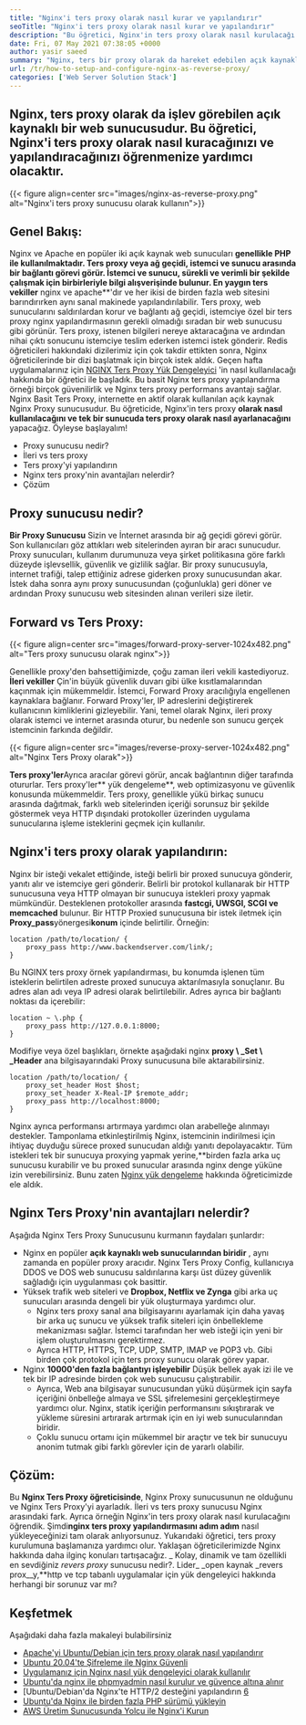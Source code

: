 ```yaml
---
title: "Nginx'i ters proxy olarak nasıl kurar ve yapılandırır" 
seoTitle: "Nginx'i ters proxy olarak nasıl kurar ve yapılandırır" 
description: "Bu öğretici, Nginx'in ters proxy olarak nasıl kurulacağı ve yapılandırılacağı ile ilgilidir. Nginx, en popüler açık kaynaklı proxy web sunucularından biri olarak kabul edilir." 
date: Fri, 07 May 2021 07:38:05 +0000
author: yasir saeed
summary: "Nginx, ters bir proxy olarak da hareket edebilen açık kaynaklı bir web sunucusudur. Bu öğretici, Nginx'i ters proxy olarak nasıl kuracağınızı ve yapılandıracağınızı öğrenmenize yardımcı olacaktır." 
url: /tr/how-to-setup-and-configure-nginx-as-reverse-proxy/
categories: ['Web Server Solution Stack']
---
```


## Nginx, ters proxy olarak da işlev görebilen açık kaynaklı bir web sunucusudur. Bu öğretici, Nginx'i ters proxy olarak nasıl kuracağınızı ve yapılandıracağınızı öğrenmenize yardımcı olacaktır.

{{< figure align=center src="images/nginx-as-reverse-proxy.png" alt="Nginx'i ters proxy sunucusu olarak kullanın">}}


## Genel Bakış:
Nginx ve Apache en popüler iki açık kaynak web sunucuları **genellikle PHP ile kullanılmaktadır. Ters proxy veya ağ geçidi, istemci ve sunucu arasında bir bağlantı görevi görür. İstemci ve sunucu, sürekli ve verimli bir şekilde çalışmak için birbirleriyle bilgi alışverişinde bulunur. En yaygın ters vekiller** nginx ve apache**'dır ve her ikisi de birden fazla web sitesini barındırırken aynı sanal makinede yapılandırılabilir. Ters proxy, web sunucularını saldırılardan korur ve bağlantı ağ geçidi, istemciye özel bir ters proxy nginx yapılandırmasının gerekli olmadığı sıradan bir web sunucusu gibi görünür. Ters proxy, istenen bilgileri nereye aktaracağına ve ardından nihai çıktı sonucunu istemciye teslim ederken istemci istek gönderir.
Redis öğreticileri hakkındaki dizilerimiz için çok takdir ettikten sonra, Nginx öğreticilerinde bir dizi başlatmak için birçok istek aldık. Geçen hafta uygulamalarınız için [NGINX Ters Proxy Yük Dengeleyici][1] 'in nasıl kullanılacağı hakkında bir öğretici ile başladık. Bu basit Nginx ters proxy yapılandırma örneği birçok güvenilirlik ve Nginx ters proxy performans avantajı sağlar. Nginx Basit Ters Proxy, internette en aktif olarak kullanılan açık kaynak Nginx Proxy sunucusudur. Bu öğreticide, Nginx'in ters proxy **olarak nasıl kullanılacağını ve tek bir sunucuda ters proxy olarak nasıl ayarlanacağını** yapacağız. Öyleyse başlayalım!
  * Proxy sunucusu nedir?
  * İleri vs ters proxy
  * Ters proxy'yi yapılandırın
  * Nginx ters proxy'nin avantajları nelerdir?
  * Çözüm

## Proxy sunucusu nedir?
**Bir Proxy Sunucusu** Sizin ve İnternet arasında bir ağ geçidi görevi görür. Son kullanıcıları göz attıkları web sitelerinden ayıran bir aracı sunucudur. Proxy sunucuları, kullanım durumunuza veya şirket politikasına göre farklı düzeyde işlevsellik, güvenlik ve gizlilik sağlar.
Bir proxy sunucusuyla, internet trafiği, talep ettiğiniz adrese giderken proxy sunucusundan akar. İstek daha sonra aynı proxy sunucusundan (çoğunlukla) geri döner ve ardından Proxy sunucusu web sitesinden alınan verileri size iletir.

## Forward vs Ters Proxy:

{{< figure align=center src="images/forward-proxy-server-1024x482.png" alt="Ters proxy sunucusu olarak nginx">}}

Genellikle proxy'den bahsettiğimizde, çoğu zaman ileri vekili kastediyoruz. **İleri vekiller** Çin'in büyük güvenlik duvarı gibi ülke kısıtlamalarından kaçınmak için mükemmeldir. İstemci, Forward Proxy aracılığıyla engellenen kaynaklara bağlanır. Forward Proxy'ler, IP adreslerini değiştirerek kullanıcının kimliklerini gizleyebilir. Yani, temel olarak Nginx, ileri proxy olarak istemci ve internet arasında oturur, bu nedenle son sunucu gerçek istemcinin farkında değildir.

{{< figure align=center src="images/reverse-proxy-server-1024x482.png" alt="Nginx Ters Proxy olarak">}}

**Ters proxy'ler**Ayrıca aracılar görevi görür, ancak bağlantının diğer tarafında otururlar. Ters proxy'ler** yük dengeleme**, web optimizasyonu ve güvenlik konusunda mükemmeldir. Ters proxy, genellikle yükü birkaç sunucu arasında dağıtmak, farklı web sitelerinden içeriği sorunsuz bir şekilde göstermek veya HTTP dışındaki protokoller üzerinden uygulama sunucularına işleme isteklerini geçmek için kullanılır.

## Nginx'i ters proxy olarak yapılandırın:
Nginx bir isteği vekalet ettiğinde, isteği belirli bir proxed sunucuya gönderir, yanıtı alır ve istemciye geri gönderir. Belirli bir protokol kullanarak bir HTTP sunucusuna veya HTTP olmayan bir sunucuya istekleri proxy yapmak mümkündür. Desteklenen protokoller arasında **fastcgi, UWSGI, SCGI ve memcached** bulunur.
Bir HTTP Proxied sunucusuna bir istek iletmek için **Proxy_pass**yönergesi**konum** içinde belirtilir. Örneğin:
```
location /path/to/location/ {
    proxy_pass http://www.backendserver.com/link/;
}
```
Bu NGINX ters proxy örnek yapılandırması, bu konumda işlenen tüm isteklerin belirtilen adreste proxed sunucuya aktarılmasıyla sonuçlanır. Bu adres alan adı veya IP adresi olarak belirtilebilir. Adres ayrıca bir bağlantı noktası da içerebilir:
```
location ~ \.php {
    proxy_pass http://127.0.0.1:8000;
}
```
Modifiye veya özel başlıkları, örnekte aşağıdaki nginx **proxy \ _Set \ _Header** ana bilgisayarındaki Proxy sunucusuna bile aktarabilirsiniz.
```
location /path/to/location/ {
    proxy_set_header Host $host;
    proxy_set_header X-Real-IP $remote_addr;
    proxy_pass http://localhost:8000;
}
```
Nginx ayrıca performansı artırmaya yardımcı olan arabelleğe alınmayı destekler. Tamponlama etkinleştirilmiş Nginx, istemcinin indirilmesi için ihtiyaç duyduğu sürece proxed sunucudan aldığı yanıtı depolayacaktır.
Tüm istekleri tek bir sunucuya proxying yapmak yerine,**birden fazla arka uç sunucusu kurabilir ve bu proxed sunucular arasında nginx denge yüküne izin verebilirsiniz. Bunu zaten [Nginx yük dengeleme][1] hakkında öğreticimizde ele aldık.

## Nginx Ters Proxy'nin avantajları nelerdir?
Aşağıda Nginx Ters Proxy Sunucusunu kurmanın faydaları şunlardır:
* Nginx en popüler **açık kaynaklı web sunucularından biridir** , aynı zamanda en popüler proxy aracıdır. Nginx Ters Proxy Config, kullanıcıya DDOS ve DOS web sunucusu saldırılarına karşı üst düzey güvenlik sağladığı için uygulanması çok basittir.
* Yüksek trafik web siteleri ve **Dropbox, Netflix ve Zynga** gibi arka uç sunucuları arasında dengeli bir yük oluşturmaya yardımcı olur.
  * Nginx ters proxy sanal ana bilgisayarını ayarlamak için daha yavaş bir arka uç sunucu ve yüksek trafik siteleri için önbellekleme mekanizması sağlar. İstemci tarafından her web isteği için yeni bir işlem oluşturulmasını gerektirmez.
  * Ayrıca HTTP, HTTPS, TCP, UDP, SMTP, IMAP ve POP3 vb. Gibi birden çok protokol için ters proxy sunucu olarak görev yapar.
* Nginx **10000'den fazla bağlantıyı işleyebilir** Düşük bellek ayak izi ile ve tek bir IP adresinde birden çok web sunucusu çalıştırabilir.
  * Ayrıca, Web ana bilgisayar sunucusundan yükü düşürmek için sayfa içeriğini önbelleğe almaya ve SSL şifrelemesini gerçekleştirmeye yardımcı olur. Nginx, statik içeriğin performansını sıkıştırarak ve yükleme süresini artırarak artırmak için en iyi web sunucularından biridir.
  * Çoklu sunucu ortamı için mükemmel bir araçtır ve tek bir sunucuyu anonim tutmak gibi farklı görevler için de yararlı olabilir.

## Çözüm:
Bu **Nginx Ters Proxy öğreticisinde**, Nginx Proxy sunucusunun ne olduğunu ve Nginx Ters Proxy'yi ayarladık. İleri vs ters proxy sunucusu Nginx arasındaki fark. Ayrıca örneğin Nginx'in ters proxy olarak nasıl kurulacağını öğrendik. Şimdi**nginx ters proxy yapılandırmasını adım adım** nasıl yükleyeceğinizi tam olarak anlıyorsunuz. Yukarıdaki öğretici, ters proxy kurulumuna başlamanıza yardımcı olur. Yaklaşan öğreticilerimizde Nginx hakkında daha ilginç konuları tartışacağız.
_ Kolay, dinamik ve tam özellikli en sevdiğiniz _revers proxy_ sunucusu nedir?. Lider_ _open kaynak _revers prox__y,**http ve tcp tabanlı uygulamalar için yük dengeleyici hakkında herhangi bir sorunuz var mı?

## Keşfetmek
Aşağıdaki daha fazla makaleyi bulabilirsiniz
  * [Apache'yi Ubuntu/Debian için ters proxy olarak nasıl yapılandırır][3]
  * [Ubuntu 20.04'te Şifreleme ile Nginx Güvenli][4]
  * [Uygulamanız için Nginx nasıl yük dengeleyici olarak kullanılır][1]
  * [Ubuntu'da nginx ile phpmyadmin nasıl kurulur ve güvence altına alınır][5]
  * [Ubuntu/Debian'da Nginx'te HTTP/2 desteğini yapılandırın [6]
  * [Ubuntu'da Nginx ile birden fazla PHP sürümü yükleyin][7]
  * [AWS Üretim Sunucusunda Yolcu ile Nginx'i Kurun][8]



[1]: https://blog.containerize.com/web-server-solution-stack/how-to-use-nginx-as-load-balancer-for-your-application/
[2]: mailto:yasir.saeed@aspose.com
[3]: https://blog.containerize.com/web-server-solution-stack/how-to-configure-apache-as-a-reverse-proxy-for-ubuntudebian/
[4]: https://blog.containerize.com/web-server-solution-stack/how-to-secure-nginx-with-letsencrypt-on-ubuntu-20-04/
[5]: https://blog.containerize.com/web-server-solution-stack/how-to-install-and-secure-phpmyadmin-with-nginx-on-ubuntu/
[6]: https://blog.containerize.com/web-server-solution-stack/how-to-configure-http2-support-in-nginx-on-ubuntudebian/
[7]: https://blog.containerize.com/web-server-solution-stack/how-to-install-multiple-php-versions-with-nginx-on-ubuntu/
[8]: https://blog.containerize.com/web-server-solution-stack/how-to-setup-nginx-with-passenger-on-aws-production-server/
